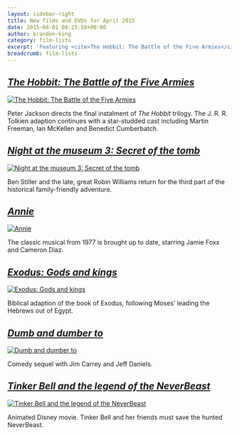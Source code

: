 ```yaml
---
layout: sidebar-right
title: New films and DVDs for April 2015
date: 2015-04-01 08:23:58+00:00
author: brandon-king
category: film-lists
excerpt: 'Featuring <cite>The Hobbit: The Battle of the Five Armies</cite> and <cite>Annie</cite>.'
breadcrumb: film-lists
---
```

## [<cite>The Hobbit: The Battle of the Five Armies</cite>](https://suffolk.spydus.co.uk/cgi-bin/spydus.exe/ENQ/OPAC/BIBENQ/27177866?QRY=CTIBIB%3C%20IRN(5622891)&QRYTEXT=The%20Hobbit%3A%20The%20Battle%20of%20the%20five%20armies%20%5Bvideorecording%5D)

[![The Hobbit: The Battle of the Five Armies](http://suffolklibraries.co.uk/wp-content/uploads/2015/03/hobbit5armies.jpg)](https://suffolk.spydus.co.uk/cgi-bin/spydus.exe/ENQ/OPAC/BIBENQ/27177866?QRY=CTIBIB%3C%20IRN(5622891)&QRYTEXT=The%20Hobbit%3A%20The%20Battle%20of%20the%20five%20armies%20%5Bvideorecording%5D)

Peter Jackson directs the final instalment of <cite>The Hobbit</cite> trilogy. The J. R. R. Tolkien adaption continues with a star-studded cast including Martin Freeman, Ian McKellen and Benedict Cumberbatch.

## [<cite>Night at the museum 3: Secret of the tomb</cite>](https://suffolk.spydus.co.uk/cgi-bin/spydus.exe/ENQ/OPAC/BIBENQ/27178536?QRY=CTIBIB%3C%20IRN(34004456)&QRYTEXT=Night%20at%20the%20museum%203%20-%20Secret%20of%20the%20tomb%20%5Bvideorecording%5D)

[![Night at the museum 3: Secret of the tomb](http://suffolklibraries.co.uk/wp-content/uploads/2015/03/nightatthemuseum3.jpg)](https://suffolk.spydus.co.uk/cgi-bin/spydus.exe/ENQ/OPAC/BIBENQ/27178536?QRY=CTIBIB%3C%20IRN(34004456)&QRYTEXT=Night%20at%20the%20museum%203%20-%20Secret%20of%20the%20tomb%20%5Bvideorecording%5D)

Ben Stiller and the late, great Robin Williams return for the third part of the historical family-friendly adventure.

## [<cite>Annie</cite>](https://suffolk.spydus.co.uk/cgi-bin/spydus.exe/ENQ/OPAC/BIBENQ/27182915?QRY=CTIBIB%3C%20IRN(26357)&QRYTEXT=Annie)

[![Annie](http://suffolklibraries.co.uk/wp-content/uploads/2015/03/annie.jpg)](https://suffolk.spydus.co.uk/cgi-bin/spydus.exe/ENQ/OPAC/BIBENQ/27182915?QRY=CTIBIB%3C%20IRN(26357)&QRYTEXT=Annie)

The classic musical from 1977 is brought up to date, starring Jamie Foxx and Cameron Diaz.

## [<cite>Exodus: Gods and kings</cite>](https://suffolk.spydus.co.uk/cgi-bin/spydus.exe/ENQ/OPAC/BIBENQ/27180053?QRY=CTIBIB%3C%20IRN(49289104)&QRYTEXT=Exodus%20-%20Gods%20and%20kings%20%5Bvideorecording%5D)

[![Exodus: Gods and kings](http://suffolklibraries.co.uk/wp-content/uploads/2015/03/exodusgodskings.jpg)](https://suffolk.spydus.co.uk/cgi-bin/spydus.exe/ENQ/OPAC/BIBENQ/27180053?QRY=CTIBIB%3C%20IRN(49289104)&QRYTEXT=Exodus%20-%20Gods%20and%20kings%20%5Bvideorecording%5D)

Biblical adaption of the book of Exodus, following Moses&#8217; leading the Hebrews out of Egypt.

## [<cite>Dumb and dumber to</cite>](https://suffolk.spydus.co.uk/cgi-bin/spydus.exe/ENQ/OPAC/BIBENQ/27180589?QRY=CTIBIB%3C%20IRN(47112336)&QRYTEXT=Dumb%20and%20dumber%20to%20%5Bvideorecording%5D)

[![Dumb and dumber to](http://suffolklibraries.co.uk/wp-content/uploads/2015/03/dumbdumberto.jpg)](https://suffolk.spydus.co.uk/cgi-bin/spydus.exe/ENQ/OPAC/BIBENQ/27180589?QRY=CTIBIB%3C%20IRN(47112336)&QRYTEXT=Dumb%20and%20dumber%20to%20%5Bvideorecording%5D)

Comedy sequel with Jim Carrey and Jeff Daniels.

## [<cite>Tinker Bell and the legend of the NeverBeast</cite>](https://suffolk.spydus.co.uk/cgi-bin/spydus.exe/ENQ/OPAC/BIBENQ/27181645?QRY=CTIBIB%3C%20IRN(49561080)&QRYTEXT=Tinker%20Bell%20and%20the%20legend%20of%20the%20NeverBeast%20%5Bvideorecording%5D)

[![Tinker Bell and the legend of the NeverBeast](http://suffolklibraries.co.uk/wp-content/uploads/2015/03/tinkerbellneverbeast.jpg)](https://suffolk.spydus.co.uk/cgi-bin/spydus.exe/ENQ/OPAC/BIBENQ/27181645?QRY=CTIBIB%3C%20IRN(49561080)&QRYTEXT=Tinker%20Bell%20and%20the%20legend%20of%20the%20NeverBeast%20%5Bvideorecording%5D)

Animated Disney movie. Tinker Bell and her friends must save the hunted NeverBeast.
